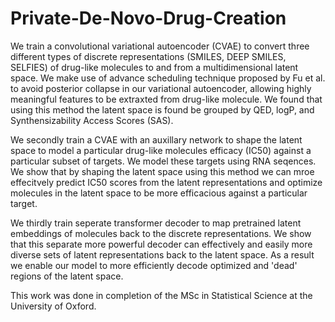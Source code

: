 # Private-De-Novo-Drug-Creation

We train a convolutional variational autoencoder (CVAE) to convert three different types of discrete representations (SMILES, DEEP SMILES, SELFIES) of drug-like molecules to and from a multidimensional latent space. We make use of advance scheduling technique proposed by Fu et al. to avoid posterior collapse in our variational autoencoder, allowing highly meaningful features to be extraxted from drug-like molecule. We found that using this method the latent space is found be grouped by QED, logP, and Synthensizability Access Scores (SAS).

We secondly train a CVAE with an auxillary network to shape the latent space to model a particular drug-like molecules efficacy (IC50) against a particular subset of targets. We model these targets using RNA seqences. We show that by shaping the latent space using this method we can mroe effecitvely predict IC50 scores from the latent representations and optimize molecules in the latent space to be more efficacious against a particular target.

We thirdly train seperate transformer decoder to map pretrained latent embeddings of molecules back to the discrete representations. We show that this separate more powerful decoder can effectively and easily more diverse sets of latent representations back to the latent space. As a result we enable our model to more efficiently decode optimized and 'dead' regions of the latent space. 

This work was done in completion of the MSc in Statistical Science at the University of Oxford. 
